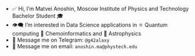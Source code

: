 - ✅  Hi, I’m Matvei Anoshin, Moscow Institute of Physics and Technology Bachelor Student 🎓 
- 👁‍🗨  I’m interested in Data Science applications in ⚛️ Quantum computing 🧬 Chemoinformatics and 🌌 Astrophysics
- 📳  Message me on Telegram:    `@g42alaxy`
- 📧  Message me on email: `anoshin.ma@phystech.edu`    

<!---
- 🧠  My Kaggle: [link](https://www.kaggle.com/matthewanoshin)
hK04/hK04 is a ✨ special ✨ repository because its `README.md` (this file) appears on your GitHub profile.
You can click the Preview link to take a look at your changes.
--->
